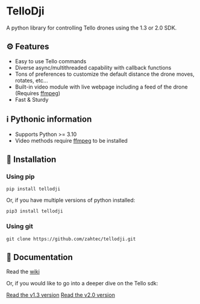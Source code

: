 # TelloDji
A python library for controlling Tello drones using the 1.3 or 2.0 SDK.

## ⚙️ Features
- Easy to use Tello commands
- Diverse async/multithreaded capability with callback functions
- Tons of preferences to customize the default distance the drone moves, rotates, etc...
- Built-in video module with live webpage including a feed of the drone (Requires [ffmpeg](https://ffmpeg.org))
- Fast & Sturdy

## ℹ️ Pythonic information
- Supports Python >= 3.10
- Video methods require [ffmpeg](https://ffmpeg.org) to be installed

## 🚀 Installation

### Using pip

```
pip install tellodji
```

Or, if you have multiple versions of python installed:

```
pip3 install tellodji
```

### Using git

```
git clone https://github.com/zahtec/tellodji.git
```

## 📔 Documentation

Read the [wiki](https://github.com/zahtec/tellodji/wiki)

Or, if you would like to go into a deeper dive on the Tello sdk:

[Read the v1.3 version](https://terra-1-g.djicdn.com/2d4dce68897a46b19fc717f3576b7c6a/Tello%20%E7%BC%96%E7%A8%8B%E7%9B%B8%E5%85%B3/For%20Tello/Tello%20SDK%20Documentation%20EN_1.3_1122.pdf)
[Read the v2.0 version](https://dl-cdn.ryzerobotics.com/downloads/Tello/Tello%20SDK%202.0%20User%20Guide.pdf)
